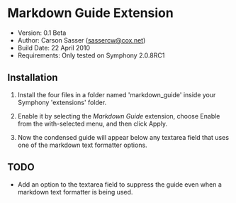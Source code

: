 Markdown Guide Extension
=======================

* Version: 0.1 Beta
* Author: Carson Sasser (sassercw@cox.net)
* Build Date: 22 April 2010
* Requirements: Only tested on Symphony 2.0.8RC1

Installation
------------

1. Install the four files in a folder named 'markdown_guide' inside your Symphony 'extensions' folder.

2. Enable it by selecting the *Markdown Guide* extension, choose Enable from the with-selected menu, and then click Apply.

3. Now the condensed guide will appear below any textarea field that uses one of the markdown text formatter options.

TODO
----

* Add an option to the textarea field to suppress the guide even when a markdown text formatter is being used.
